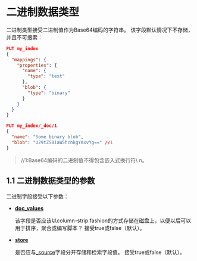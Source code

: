 # 二进制数据类型

二进制类型接受二进制值作为Base64编码的字符串。 该字段默认情况下不存储，并且不可搜索：

```json
PUT my_index
{
  "mappings": {
    "properties": {
      "name": {
        "type": "text"
      },
      "blob": {
        "type": "binary"
      }
    }
  }
}

PUT my_index/_doc/1
{
  "name": "Some binary blob",
  "blob": "U29tZSBiaW5hcnkgYmxvYg==" //1
}
```

> //1:Base64编码的二进制值不得包含嵌入式换行符\ n。



## 1.1 二进制数据类型的参数

二进制字段接受以下参数：

- [**doc_values**](<https://www.elastic.co/guide/en/elasticsearch/reference/current/doc-values.html>)

  该字段是否应该以column-strip fashion的方式存储在磁盘上，以便以后可以用于排序，聚合或编写脚本？ 接受true或false（默认）。

- [**store**](<https://www.elastic.co/guide/en/elasticsearch/reference/current/mapping-store.html>)

  是否应与[_source](<https://www.elastic.co/guide/en/elasticsearch/reference/current/mapping-source-field.html>)字段分开存储和检索字段值。 接受true或false（默认）。

